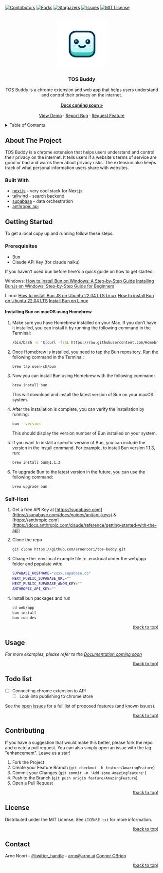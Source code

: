 <a name="readme-top"></a>

<!-- PROJECT SHIELDS -->
[![Contributors][contributors-shield]][contributors-url]
[![Forks][forks-shield]][forks-url]
[![Stargazers][stars-shield]][stars-url]
[![Issues][issues-shield]][issues-url]
[![MIT License][license-shield]][license-url]

<!-- PROJECT LOGO -->
<br />
<div align="center">
  <a href="https://github.com/arnenoori/tos-buddy">
    <img src="web/app/public/images/tosbuddy-logo.png" alt="Logo" width="160" height="160">
  </a>

<h3 align="center">TOS Buddy</h3>

  <p align="center">
    TOS Buddy is a chrome extension and web app that helps users understand and control their privacy on the internet.
    <br />
    <br />
    <a href="https://github.com/arnenoori/tos-buddy"><strong>Docs coming soon »</strong></a>
    <br />
    <br />
    <a href="https://github.com/arnenoori/tos-buddy">View Demo</a>
    ·
    <a href="https://github.com/arnenoori/tos-buddy/issues/new?labels=bug&template=bug-report---.md">Report Bug</a>
    ·
    <a href="https://github.com/arnenoori/tos-buddy/issues/new?labels=enhancement&template=feature-request---.md">Request Feature</a>
  </p>
</div>

<!-- TABLE OF CONTENTS -->
<details>
  <summary>Table of Contents</summary>
  <ol>
    <li>
      <a href="#about-the-project">About The Project</a>
      <ul>
        <li><a href="#built-with">Built With</a></li>
      </ul>
    </li>
    <li>
      <a href="#getting-started">Getting Started</a>
      <ul>
        <li><a href="#prerequisites">Prerequisites</a></li>
        <li><a href="#installation">Installation</a></li>
      </ul>
    </li>
    <li><a href="#contributing">Contributing</a></li>
    <li><a href="#license">License</a></li>
    <li><a href="#contact">Contact</a></li>
  </ol>
</details>

<!-- ABOUT THE PROJECT -->
## About The Project

TOS Buddy is a chrome extension that helps users understand and control their privacy on the internet. It tells users if a website's terms of service are good or bad and warns them about privacy risks. The extension also keeps track of what personal information users share with websites.

### Built With

* [next.js](https://create.t3.gg/) - very cool stack for Next.js
* [tailwind](https://github.com/meilisearch/meilisearch) - search backend 
* [supabase](https://github.com/PrefectHQ/prefect) - data orchestration
* [anthropic api](https://github.com/postgres/postgres)

<!-- GETTING STARTED -->
## Getting Started

To get a local copy up and running follow these steps.

### Prerequisites

* Bun
* Claude API Key (for claude haiku)

If you haven't used bun before here's a quick guide on how to get started:

Windows:
[How to Install Bun on Windows: A Step-by-Step Guide](https://www.youtube.com/watch?v=htfqPbNqKH0)
[Installing Bun.js on Windows: Step-by-Step Guide for Beginners](https://www.youtube.com/watch?v=aiuu-2HAVo4)

Linux:
[How to install Bun JS on Ubuntu 22.04 LTS Linux](https://www.youtube.com/watch?v=3S2In1X07G8)
[How to install Bun on Ubuntu 22.04 LTS](https://www.youtube.com/watch?v=XWd4epFq5QM)
[Install Bun on Linux](https://snapcraft.io/bun-js)

#### Installing Bun on macOS using Homebrew

1. Make sure you have Homebrew installed on your Mac. If you don't have it installed, you can install it by running the following command in the Terminal:

   ```bash
   /bin/bash -c "$(curl -fsSL https://raw.githubusercontent.com/Homebrew/install/HEAD/install.sh)"
   ```

2. Once Homebrew is installed, you need to tap the Bun repository. Run the following command in the Terminal:

   ```bash
   brew tap oven-sh/bun
   ```

3. Now you can install Bun using Homebrew with the following command:

   ```bash
   brew install bun
   ```

   This will download and install the latest version of Bun on your macOS system.

4. After the installation is complete, you can verify the installation by running:

   ```bash
   bun --version
   ```

   This should display the version number of Bun installed on your system.

5. If you want to install a specific version of Bun, you can include the version in the install command. For example, to install Bun version 1.1.3, run:

   ```bash
   brew install bun@1.1.3
   ```

6. To upgrade Bun to the latest version in the future, you can use the following command:

   ```bash
   brew upgrade bun
   ```


### Self-Host

1. Get a free API Key at [https://supabase.com](https://supabase.com/docs/guides/api/api-keys) & [https://anthropic.com](https://docs.anthropic.com/claude/reference/getting-started-with-the-api)

2. Clone the repo
   ```sh
   git clone https://github.com/arnenoori/tos-buddy.git
   ```
3. Change the .env.local.example file to .env.local under the web/app folder and populate with:
   ```sh
   SUPABASE_HOSTNAME="xxxx.supabase.co"
   NEXT_PUBLIC_SUPABASE_URL=""
   NEXT_PUBLIC_SUPABASE_ANON_KEY=""
   ANTHROPIC_API_KEY=""
   ```
4. Install bun packages and run
   ```sh
   cd web/app
   bun install
   bun run dev
   ```

<p align="right">(<a href="#readme-top">back to top</a>)</p>

<!-- USAGE EXAMPLES -->
## Usage

<!-- Use this space to show useful examples of how a project can be used. Additional screenshots, code examples and demos work well in this space. You may also link to more resources.-->

_For more examples, please refer to the [Documentation coming soon](https://example.com)_

<p align="right">(<a href="#readme-top">back to top</a>)</p>



<!-- ROADMAP -->
## Todo list

- [ ] Connecting chrome extension to API
    - [ ] Look into publishing to chrome store

See the [open issues](https://github.com/arnenoori/tos-buddy/issues) for a full list of proposed features (and known issues).

<p align="right">(<a href="#readme-top">back to top</a>)</p>



<!-- CONTRIBUTING -->
## Contributing

If you have a suggestion that would make this better, please fork the repo and create a pull request. You can also simply open an issue with the tag "enhancement".
Leave us a star!

1. Fork the Project
2. Create your Feature Branch (`git checkout -b feature/AmazingFeature`)
3. Commit your Changes (`git commit -m 'Add some AmazingFeature'`)
4. Push to the Branch (`git push origin feature/AmazingFeature`)
5. Open a Pull Request

<p align="right">(<a href="#readme-top">back to top</a>)</p>



<!-- LICENSE -->
## License

Distributed under the MIT License. See `LICENSE.txt` for more information.

<p align="right">(<a href="#readme-top">back to top</a>)</p>



<!-- CONTACT -->
## Contact

Arne Noori - [@twitter_handle](https://twitter.com/arnenoori) - arne@arne.ai
[Connor OBrien](https://github.com/connorpobrien)


<p align="right">(<a href="#readme-top">back to top</a>)</p>



<!-- MARKDOWN LINKS & IMAGES -->
<!-- https://www.markdownguide.org/basic-syntax/#reference-style-links -->
[contributors-shield]: https://img.shields.io/github/contributors/github_username/repo_name.svg?style=for-the-badge
[contributors-url]: https://github.com/github_username/repo_name/graphs/contributors
[forks-shield]: https://img.shields.io/github/forks/github_username/repo_name.svg?style=for-the-badge
[forks-url]: https://github.com/github_username/repo_name/network/members
[stars-shield]: https://img.shields.io/github/stars/github_username/repo_name.svg?style=for-the-badge
[stars-url]: https://github.com/github_username/repo_name/stargazers
[issues-shield]: https://img.shields.io/github/issues/github_username/repo_name.svg?style=for-the-badge
[issues-url]: https://github.com/github_username/repo_name/issues
[license-shield]: https://img.shields.io/github/license/github_username/repo_name.svg?style=for-the-badge
[license-url]: https://github.com/github_username/repo_name/blob/master/LICENSE.txt
[linkedin-shield]: https://img.shields.io/badge/-LinkedIn-black.svg?style=for-the-badge&logo=linkedin&colorB=555
[linkedin-url]: https://linkedin.com/in/linkedin_username
[product-screenshot]: images/screenshot.png
[Next.js]: https://img.shields.io/badge/next.js-000000?style=for-the-badge&logo=nextdotjs&logoColor=white
[Next-url]: https://nextjs.org/
[React.js]: https://img.shields.io/badge/React-20232A?style=for-the-badge&logo=react&logoColor=61DAFB
[React-url]: https://reactjs.org/
[Vue.js]: https://img.shields.io/badge/Vue.js-35495E?style=for-the-badge&logo=vuedotjs&logoColor=4FC08D
[Vue-url]: https://vuejs.org/
[Angular.io]: https://img.shields.io/badge/Angular-DD0031?style=for-the-badge&logo=angular&logoColor=white
[Angular-url]: https://angular.io/
[Svelte.dev]: https://img.shields.io/badge/Svelte-4A4A55?style=for-the-badge&logo=svelte&logoColor=FF3E00
[Svelte-url]: https://svelte.dev/
[Laravel.com]: https://img.shields.io/badge/Laravel-FF2D20?style=for-the-badge&logo=laravel&logoColor=white
[Laravel-url]: https://laravel.com
[Bootstrap.com]: https://img.shields.io/badge/Bootstrap-563D7C?style=for-the-badge&logo=bootstrap&logoColor=white
[Bootstrap-url]: https://getbootstrap.com
[JQuery.com]: https://img.shields.io/badge/jQuery-0769AD?style=for-the-badge&logo=jquery&logoColor=white
[JQuery-url]: https://jquery.com 
